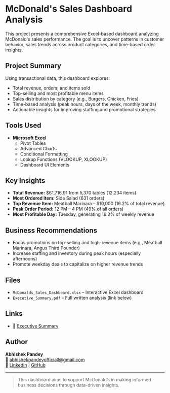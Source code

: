 #  McDonald's Sales Dashboard Analysis

This project presents a comprehensive Excel-based dashboard analyzing McDonald's sales performance. The goal is to uncover patterns in customer behavior, sales trends across product categories, and time-based order insights.

##  Project Summary

Using transactional data, this dashboard explores:

- Total revenue, orders, and items sold
- Top-selling and most profitable menu items
- Sales distribution by category (e.g., Burgers, Chicken, Fries)
- Time-based analysis (peak hours, days of the week, monthly trends)
- Actionable insights for improving staffing and promotional strategies

##  Tools Used

- **Microsoft Excel**  
  - Pivot Tables  
  - Advanced Charts  
  - Conditional Formatting  
  - Lookup Functions (VLOOKUP, XLOOKUP)  
  - Dashboard UI Elements

##  Key Insights

- **Total Revenue:** $61,716.91 from 5,370 tables (12,234 items)
- **Most Ordered Item:** Side Salad (631 orders)
- **Top Revenue Item:** Meatball Marinara – $10,000 (16.2% of total revenue)
- **Peak Order Period:** 12 PM – 4 PM (49% of all orders)
- **Most Profitable Day:** Tuesday, generating 16.2% of weekly revenue

##  Business Recommendations

- Focus promotions on top-selling and high-revenue items (e.g., Meatball Marinara, Angus Third Pounder)
- Increase staffing and inventory during peak hours (especially afternoons)
- Promote weekday deals to capitalize on higher revenue trends

##  Files

- `McDonalds_Sales_Dashboard.xlsx` – Interactive Excel dashboard  
- `Executive_Summary.pdf` – Full written analysis (link below)

##  Links

- 📄 [Executive Summary](https://docs.google.com/document/d/1yuvFhOE-O37sPo52c6lKsnODhl1KhISOcLYl4flq2TM/edit?usp=sharing)

##  Author

**Abhishek Pandey**  
📧 abhishekpandeyofficiall@gmail.com  
🔗 [LinkedIn](https://www.linkedin.com/in/abhishek-pandey1322) | [GitHub](https://github.com/abhishek-panday)

---

> This dashboard aims to support McDonald’s in making informed business decisions through data-driven insights.
